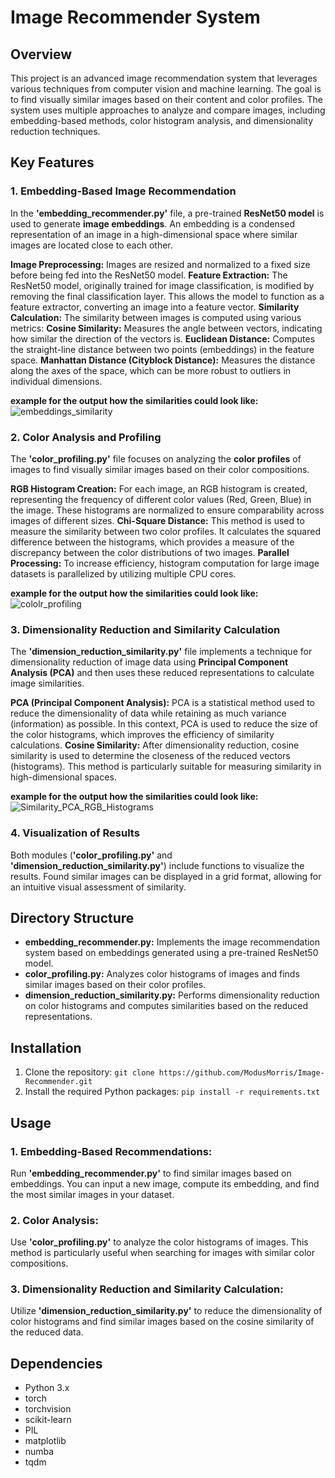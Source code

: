 # Image Recommender System
## Overview
This project is an advanced image recommendation system that leverages various techniques from computer vision and machine learning. The goal is to find visually similar images based on their content and color profiles. The system uses multiple approaches to analyze and compare images, including embedding-based methods, color histogram analysis, and dimensionality reduction techniques.

## Key Features
### 1. Embedding-Based Image Recommendation
In the **'embedding_recommender.py'** file, a pre-trained **ResNet50 model** is used to generate **image embeddings**. An embedding is a condensed representation of an image in a high-dimensional space where similar images are located close to each other.

**Image Preprocessing:** Images are resized and normalized to a fixed size before being fed into the ResNet50 model.
**Feature Extraction:** The ResNet50 model, originally trained for image classification, is modified by removing the final classification layer. This allows the model to function as a feature extractor, converting an image into a feature vector.
**Similarity Calculation:** The similarity between images is computed using various metrics:
**Cosine Similarity:** Measures the angle between vectors, indicating how similar the direction of the vectors is.
**Euclidean Distance:** Computes the straight-line distance between two points (embeddings) in the feature space.
**Manhattan Distance (Cityblock Distance):** Measures the distance along the axes of the space, which can be more robust to outliers in individual dimensions.

**example for the output how the similarities could look like:**
![embeddings_similarity](https://github.com/user-attachments/assets/8e3a492f-7a53-433c-bf60-36b25e01f234)

### 2. Color Analysis and Profiling
The **'color_profiling.py'** file focuses on analyzing the **color profiles** of images to find visually similar images based on their color compositions.

**RGB Histogram Creation:** For each image, an RGB histogram is created, representing the frequency of different color values (Red, Green, Blue) in the image. These histograms are normalized to ensure comparability across images of different sizes.
**Chi-Square Distance:** This method is used to measure the similarity between two color profiles. It calculates the squared difference between the histograms, which provides a measure of the discrepancy between the color distributions of two images.
**Parallel Processing:** To increase efficiency, histogram computation for large image datasets is parallelized by utilizing multiple CPU cores.

**example for the output how the similarities could look like:**
![cololr_profiling](https://github.com/user-attachments/assets/83be116a-e08c-4387-922e-71f8c22c0367)

### 3. Dimensionality Reduction and Similarity Calculation
The **'dimension_reduction_similarity.py'** file implements a technique for dimensionality reduction of image data using **Principal Component Analysis (PCA)** and then uses these reduced representations to calculate image similarities.

**PCA (Principal Component Analysis):** PCA is a statistical method used to reduce the dimensionality of data while retaining as much variance (information) as possible. In this context, PCA is used to reduce the size of the color histograms, which improves the efficiency of similarity calculations.
**Cosine Similarity:** After dimensionality reduction, cosine similarity is used to determine the closeness of the reduced vectors (histograms). This method is particularly suitable for measuring similarity in high-dimensional spaces.

**example for the output how the similarities could look like:**
![Similarity_PCA_RGB_Histograms](https://github.com/user-attachments/assets/6dfb7b73-75a1-4e38-84fb-61bb3898fc09)

### 4. Visualization of Results
Both modules (**'color_profiling.py'** and **'dimension_reduction_similarity.py'**) include functions to visualize the results. Found similar images can be displayed in a grid format, allowing for an intuitive visual assessment of similarity.

## Directory Structure
- **embedding_recommender.py:** Implements the image recommendation system based on embeddings generated using a pre-trained ResNet50 model.
- **color_profiling.py:** Analyzes color histograms of images and finds similar images based on their color profiles.
- **dimension_reduction_similarity.py:** Performs dimensionality reduction on color histograms and computes similarities based on the reduced representations.

## Installation
1. Clone the repository:
`git clone https://github.com/ModusMorris/Image-Recommender.git`
2. Install the required Python packages:
`pip install -r requirements.txt`


## Usage
### **1. Embedding-Based Recommendations:**
Run **'embedding_recommender.py'** to find similar images based on embeddings. You can input a new image, compute its embedding, and find the most similar images in your dataset.

### **2. Color Analysis:**
Use **'color_profiling.py'** to analyze the color histograms of images. This method is particularly useful when searching for images with similar color compositions.

### **3. Dimensionality Reduction and Similarity Calculation:**
Utilize **'dimension_reduction_similarity.py'** to reduce the dimensionality of color histograms and find similar images based on the cosine similarity of the reduced data.

## Dependencies
- Python 3.x
- torch
- torchvision
- scikit-learn
- PIL
- matplotlib
- numba
- tqdm
